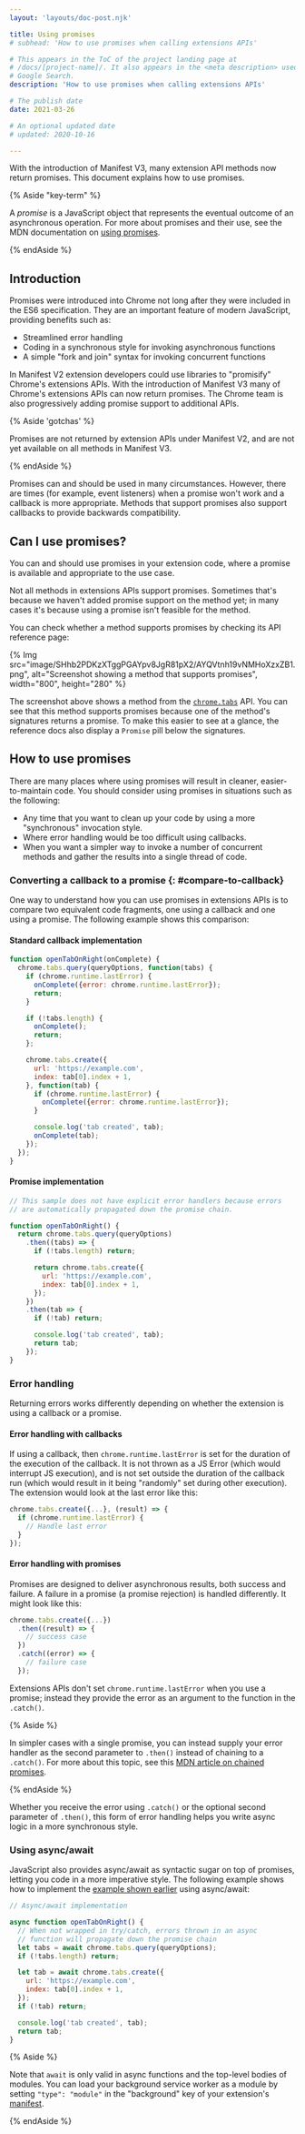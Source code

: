 ```yaml
---
layout: 'layouts/doc-post.njk'

title: Using promises
# subhead: 'How to use promises when calling extensions APIs'

# This appears in the ToC of the project landing page at
# /docs/[project-name]/. It also appears in the <meta description> used in
# Google Search.
description: 'How to use promises when calling extensions APIs'

# The publish date
date: 2021-03-26

# An optional updated date
# updated: 2020-10-16

---
```


With the introduction of Manifest V3, many extension API methods now return promises. This document
explains how to use promises.

{% Aside "key-term" %}

A *promise* is a JavaScript object that represents the eventual outcome of an asynchronous
operation. For more about promises and their use, see the MDN documentation on [using
promises][mdn-promises].

{% endAside %}

## Introduction

Promises were introduced into Chrome not long after they were included in the ES6 specification.
They are an important feature of modern JavaScript, providing benefits such as:

* Streamlined error handling
* Coding in a synchronous style for invoking asynchronous functions
* A simple "fork and join" syntax for invoking concurrent functions

In Manifest V2 extension developers could use libraries to "promisify" Chrome's extensions APIs.
With the introduction of Manifest V3 many of Chrome's extensions APIs can now return promises. The
Chrome team is also progressively adding promise support to additional APIs.

{% Aside 'gotchas' %}

Promises are not returned by extension APIs under Manifest V2, and are not yet available on all
methods in Manifest V3.

{% endAside  %}

Promises can and should be used in many circumstances. However, there are times (for example, event
listeners) when a promise won't work and a callback is more appropriate. Methods that support
promises also support callbacks to provide backwards compatibility.

## Can I use promises?

You can and should use promises in your extension code, where a promise is available and appropriate
to the use case.

Not all methods in extensions APIs support promises. Sometimes that's because we haven't added
promise support on the method yet; in many cases it's because using a promise isn't feasible for the
method.

You can check whether a method supports promises by checking its API reference page:

{% Img src="image/SHhb2PDKzXTggPGAYpv8JgR81pX2/AYQVtnh19vNMHoXzxZB1.png",
  alt="Screenshot showing a method that supports promises", width="800", height="280" %}

The screenshot above shows a method from the [`chrome.tabs`][api-tabs-methods] API. You can see that
this method supports promises because one of the method's signatures returns a promise. To make this
easier to see at a glance, the reference docs also display a `Promise` pill below the signatures.

## How to use promises

There are many places where using promises will result in cleaner, easier-to-maintain code. You
should consider using promises in situations such as the following:

* Any time that you want to clean up your code by using a more "synchronous" invocation style.
* Where error handling would be too difficult using callbacks.
* When you want a simpler way to invoke a number of concurrent methods and gather the results into a
  single thread of code.

### Converting a callback to a promise {: #compare-to-callback}

One way to understand how you can use promises in extensions APIs is to compare two equivalent code
fragments, one using a callback and one using a promise. The following example shows this
comparison:

#### Standard callback implementation

```js
function openTabOnRight(onComplete) {
  chrome.tabs.query(queryOptions, function(tabs) {
    if (chrome.runtime.lastError) {
      onComplete({error: chrome.runtime.lastError});
      return;
    }

    if (!tabs.length) {
      onComplete();
      return;
    };

    chrome.tabs.create({
      url: 'https://example.com',
      index: tab[0].index + 1,
    }, function(tab) {
      if (chrome.runtime.lastError) {
        onComplete({error: chrome.runtime.lastError});
      }

      console.log('tab created', tab);
      onComplete(tab);
    });
  });
}
```

#### Promise implementation

```js
// This sample does not have explicit error handlers because errors
// are automatically propagated down the promise chain.

function openTabOnRight() {
  return chrome.tabs.query(queryOptions)
    .then((tabs) => {
      if (!tabs.length) return;

      return chrome.tabs.create({
        url: 'https://example.com',
        index: tab[0].index + 1,
      });
    })
    .then(tab => {
      if (!tab) return;

      console.log('tab created', tab);
      return tab;
    });
}
```

### Error handling

Returning errors works differently depending on whether the extension is using a callback or a
promise.

#### Error handling with callbacks

If using a callback, then `chrome.runtime.lastError` is set for the duration of the execution of the
callback. It is not thrown as a JS Error (which would interrupt JS execution), and is not set
outside the duration of the callback run (which would result in it being "randomly" set during other
execution). The extension would look at the last error like this:

```js
chrome.tabs.create({...}, (result) => {
  if (chrome.runtime.lastError) {
    // Handle last error
  }
});
```

#### Error handling with promises

Promises are designed to deliver asynchronous results, both success and failure. A failure in a
promise (a promise rejection) is handled differently. It might look like this:

```js
chrome.tabs.create({...})
  .then((result) => {
    // success case
  })
  .catch((error) => {
    // failure case
  });
```

Extensions APIs don't set `chrome.runtime.lastError` when you use a promise; instead they provide
the error as an argument to the function in the `.catch()`.

{% Aside %}

In simpler cases with a single promise, you can instead supply your error handler as the second
parameter to `.then()` instead of chaining to a `.catch()`. For more about this topic, see this [MDN
article on chained promises][mdn-promise-chain].

{% endAside %}

Whether you receive the error using `.catch()` or the optional second parameter of `.then()`, this
form of error handling helps you write async logic in a more synchronous style.

### Using async/await

JavaScript also provides async/await as syntactic sugar on top of promises, letting you code in a
more imperative style. The following example shows how to implement the [example shown
earlier](#compare-to-callback) using async/await:

```js
// Async/await implementation

async function openTabOnRight() {
  // When not wrapped in try/catch, errors thrown in an async
  // function will propagate down the promise chain
  let tabs = await chrome.tabs.query(queryOptions);
  if (!tabs.length) return;

  let tab = await chrome.tabs.create({
    url: 'https://example.com',
    index: tab[0].index + 1,
  });
  if (!tab) return;

  console.log('tab created', tab);
  return tab;
}
```

{% Aside %}

Note that `await` is only valid in async functions and the top-level bodies of modules. You can load
your background service worker as a module by setting `"type": "module"` in the "background" key of
your extension's [manifest][doc-manifest].

{% endAside %}

[api-tabs-methods]: /docs/extensions/reference/tabs/#methods
[doc-manifest]: /docs/extensions/mv3/manifest/
[mdn-promise-chain]: https://developer.mozilla.org/en-US/docs/Web/JavaScript/Reference/Global_Objects/Promise#chained_promises
[mdn-promises]: https://developer.mozilla.org/en-US/docs/Web/JavaScript/Guide/Using_promises
